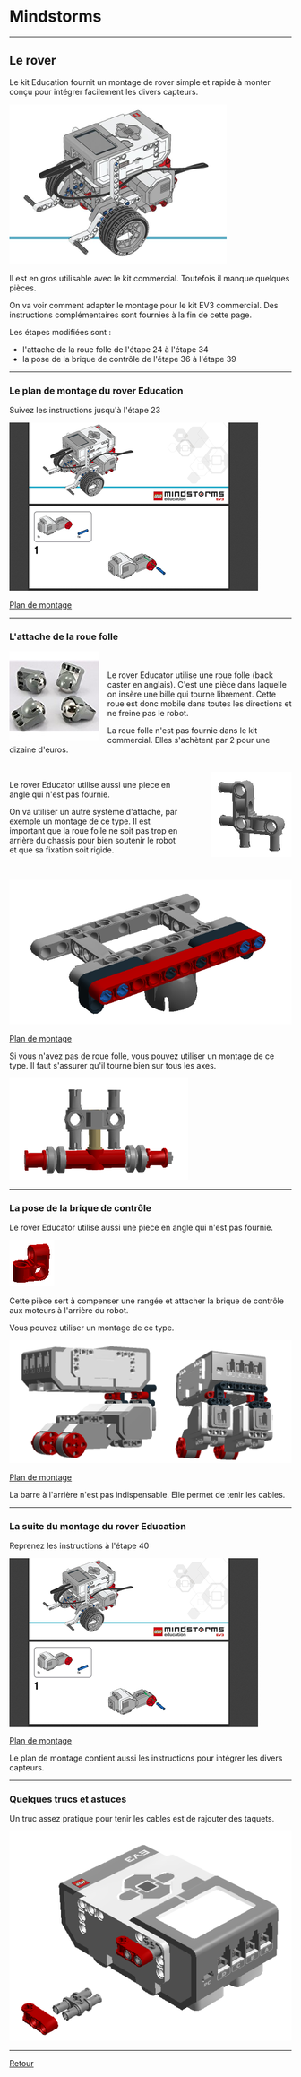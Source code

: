 # Mindstorms 

----

## Le rover 

Le kit Education fournit un montage de rover simple et rapide à monter conçu pour intégrer facilement les divers capteurs.

![Rover](images/rover.png)


Il est en gros utilisable avec le kit commercial. Toutefois il manque quelques pièces. 

On va voir comment adapter le montage pour le kit EV3 commercial. Des instructions complémentaires sont fournies à la fin de cette page.
 
Les étapes modifiées sont :

- l'attache de la roue folle de l'étape 24 à l'étape 34
- la pose de la brique de contrôle de l'étape 36 à l'étape 39

 
----

### Le plan de montage du rover Education

Suivez les instructions jusqu'à l'étape 23 

[![plan de montage rover](images/montage-rover.png)](http://robotsquare.com/wp-content/uploads/2013/10/45544_educator.pdf)

[Plan de montage](http://robotsquare.com/wp-content/uploads/2013/10/45544_educator.pdf)

----

### L'attache de la roue folle

<div style="float:left;margin-right:15px"><img src="images/back-caster.png"></div>
<div style="margin-top:50px"><p>
Le rover Educator utilise une roue folle (back caster en anglais). C'est une pièce dans laquelle on insère une bille qui tourne librement. Cette roue est donc mobile dans toutes les directions et ne freine pas le robot. 

La roue folle n'est pas fournie dans le kit commercial. Elles s'achètent par 2 pour une dizaine d'euros.
</p>
</div>

<div style="clear:left;">&nbsp;</div>

<div style="float:right;margin-left:50px"><img src="images/piece-manquante-1.png"></div>
<div  style="margin-top:15px">
<p>
Le rover Educator utilise aussi une piece en angle qui n'est pas fournie.

On va utiliser un autre système d'attache, par exemple un montage de ce type. Il est important que la roue folle ne soit pas trop en arrière du chassis pour bien soutenir le robot et que sa fixation soit rigide.

</p>
</div>
<div style="clear:right;">&nbsp;</div>


[![plan de roue folle](images/rover-roue-folle.png)](pdf/rover-roue-folle.pdf)

[Plan de montage](pdf/rover-roue-folle.pdf)


Si vous n'avez pas de roue folle, vous pouvez utiliser un montage de ce type. Il faut s'assurer qu'il tourne bien sur tous les axes.


![plan de roue folle alternative](images/rover-pseudo-roue.png)


----


### La pose de la brique de contrôle

Le rover Educator utilise aussi une piece en angle qui n'est pas fournie. 


![piece manquante](images/piece-manquante-2.png)

Cette pièce sert à compenser une rangée et attacher la brique de contrôle aux moteurs à l'arrière du robot.

Vous pouvez utiliser un montage de ce type.

[![plan de l'attache de la brique](images/pose-brique.png)](pdf/rover-pose-brique.pdf)

[Plan de montage](pdf/rover-pose-brique.pdf)

La barre  à l'arrière n'est pas indispensable. Elle permet de tenir les cables.

----

### La suite du montage du rover Education

Reprenez les instructions à l'étape 40 

[![plan de montage rover](images/montage-rover.png)](http://robotsquare.com/wp-content/uploads/2013/10/45544_educator.pdf)

[Plan de montage](http://robotsquare.com/wp-content/uploads/2013/10/45544_educator.pdf)


Le plan de montage contient aussi les instructions pour intégrer les divers capteurs.

----

### Quelques trucs et astuces

Un truc assez pratique pour tenir les cables est de rajouter des taquets.

![Taquets](images/taquets.png)


----
[Retour](../index.md)

